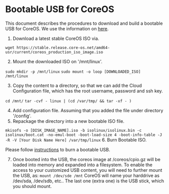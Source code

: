 # Bootable USB for CoreOS

This document describes the procedures to download and build a bootable USB for CoreOS. We use the information on [here](http://bencane.com/2013/06/12/mkisofs-repackaging-a-linux-install-iso/).

1. Download a latest stable CoreOS ISO via.

  `wget https://stable.release.core-os.net/amd64-usr/current/coreos_production_iso_image.iso`

2. Mount the downloaded ISO on '/mnt/linux'.

  `sudo mkdir -p /mnt/linux`
  `sudo mount -o loop [DOWNLOADED_ISO] /mnt/linux`

3. Copy the content to a directory, so that we can add the Cloud Configuration file, which has the root username, password and ssh key. 

  `cd /mnt/`
  `tar -cvf - linux | (cd /var/tmp/ && tar -xf - )`

4. Add configuration file. 
   Assuming that you added the file under directory '/config'.
5. Repackage the directory into a new bootable ISO file. 

  `mkisofs -o [DISK_IMAGE_NAME].iso -b isolinux/isolinux.bin -c isolinux/boot.cat -no-emul-boot -boot-load-size 4 -boot-info-table -J -R -V [Your Disk Name Here] /var/tmp/linux`
6. Burn Bootable ISO. 

  Please follow [instructions](https://www.ubuntu.com/download/desktop/create-a-usb-stick-on-windows) to burn a bootable USB.

7. Once booted into the USB, the coreos image at /coreos/cpio.gz will be loaded into memory and expanded into a filesystem. To enable the access to your customized USB content, you will need to further mount the USB, as:
  `mount /dev/sde /mnt`
  CoreOS will name your harddrive as /dev/sda, /dev/sdb, etc.. The last one (extra one) is the USB stick, which you should mount. 
